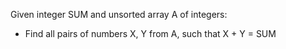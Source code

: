 Given integer SUM and unsorted array A of integers:
-  Find all pairs of numbers X, Y from A, such that X + Y = SUM